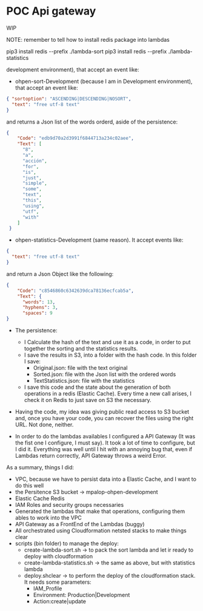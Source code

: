 # POC Api gateway

WIP

NOTE: remember to tell how to install redis package into lambdas 

pip3 install redis --prefix ./lambda-sort
pip3 install redis --prefix ./lambda-statistics

development environment), that accept an event like: 

- ohpen-sort-Development (because I am in Development environment), that accept an event like: 
```json
{ "sortoption": "ASCENDING|DESCENDING|NOSORT", 
  "text": "free utf-8 text"
}
```

and returns a Json list of the words orderd, aside of the persistence:

```json
{
    "Code": "edb9d70a2d3991f6844713a234c02aee",
    "Text": [
      "8",
      "a",
      "acción",
      "for",
      "is",
      "just",
      "simple",
      "some",
      "text",
      "this",
      "using",
      "utf",
      "with"
    ]
 }
```

- ohpen-statistics-Development (same reason). It accept events like: 

```json
{ 
  "text": "free utf-8 text"
}
```

and return a Json Object like the following: 
```json
{
    "Code": "c8546860c6342639dca78136ecfcab5a",
    "Text": {
      "words": 13,
      "hyphens": 3,
      "spaces": 9
}
```

* The persistence: 

  - I Calculate the hash of the text and use it as a code, in order to put together the sorting and the statistics results.
  - I save the results in S3, into a folder with the hash code. In this folder I save: 
  	- Original.json: file with the text original
	- Sorted.json: file with the Json list with the ordered words 
	- TextStatistics.json: file with the statistics 
  - I save this code and the state about the generation of both operations in a redis (Elastic Cache). Every time a new call arises, I check it on Redis to just save on S3 the necessary.
* Having the code, my idea was giving public read access to S3 bucket and, once you have your code, you can recover the files using the right URL. Not done, neither.	
* In order to do the lambdas availables I configured a API Gateway (It was the fist one I configure, I must say). It took a lot of time to configure, but I did it. Everything was well until I hit with an annoying bug that, even if Lambdas return correctly, API Gateway throws a weird Error.

As a summary, things I did: 
* VPC, because we have to persist data into a Elastic Cache, and I want to do this well
* the Persitence S3 bucket -> mpalop-ohpen-development
* Elastic Cache Redis
* IAM Roles and security groups necessaries
* Generated the lambdas that make that operations, configuring them ables to work into the VPC 
* API Gateway as a FrontEnd of the Lambdas (buggy)
* All orchestrated using Cloudformation netsted stacks to make things clear
* scripts (bin folder) to manage the deploy:
  - create-lambda-sort.sh -> to pack the sort lambda and let ir ready to deploy with cloudformation
  - create-lambda-statistics.sh -> the same as above, but with statistics lambda 
  - deploy.shclear -> to perform the deploy of the cloudformation stack. It needs some parameters:
    - IAM_Profile
	- Environment: Production|Development 
	- Action:create|update

